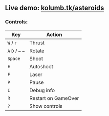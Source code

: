 ## Live demo: [kolumb.tk/asteroids](https://kolumb.tk/asteroids/)

### Controls:
| Key | Action |
| --- | --- |
| `W` / `↑` | Thrust |
| `A` `D` / `←` `→` | Rotate |
| `Space` | Shoot |
| `E` | Autoshoot |
| `F` | Laser |
| `P` | Pause |
| `I` | Debug info |
| `R` | Restart on GameOver |
| `?` | Show controls |